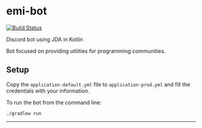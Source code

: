 # emi-bot

[![Build Status](https://travis-ci.com/davidsth/emi-bot.svg?branch=master)](https://travis-ci.com/davidsth/emi-bot)

Discord bot using JDA in Kotlin

Bot focused on providing utilities for programming communities.

## Setup

Copy the `application-default.yml` file to `application-prod.yml` and fill the credentials
with your information.

To run the bot from the command line:

`./gradlew run`


---
